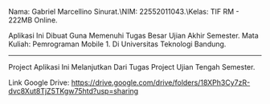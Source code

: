 Nama: Gabriel Marcellino Sinurat.\NIM: 22552011043.\Kelas: TIF RM - 222MB Online.

Aplikasi Ini Dibuat Guna Memenuhi Tugas Besar Ujian Akhir Semester.
Mata Kuliah: Pemrograman Mobile 1.
Di Universitas Teknologi Bandung.
____________________________________________________________________________

Project Aplikasi Ini Melanjutkan Dari Tugas Project Ujian Tengah Semester.

Link Google Drive: https://drive.google.com/drive/folders/18XPh3Cy7zR-dvc8Xut8TjZ5TKgw75htd?usp=sharing
